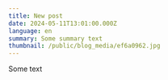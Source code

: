 ```yaml
---
title: New post
date: 2024-05-11T13:01:00.000Z
language: en
summary: Some summary text
thumbnail: /public/blog_media/ef6a0962.jpg
---
```

Some text
